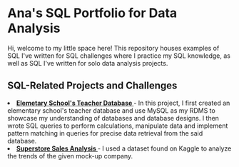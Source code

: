 # Ana's SQL Portfolio for Data Analysis

Hi, welcome to my little space here! This repository houses examples of SQL I've written for SQL challenges where I practice my SQL knowledge, as well as SQL I've written for solo data analysis projects.

## SQL-Related Projects and Challenges
<li>
  <b> <a href = https://github.com/datawithana/SQL-portfolio/blob/d32c35aba79939f18e4bedf737a604a6af234ec3/Elementary%20School%20Teacher%20Database>Elemetary School's Teacher Database </a> </b>- In this project, I first created an elementary school's teacher database and use MySQL as my RDMS to showcase my understanding of databases and database designs. I then wrote SQL queries to perform calculations, manipulate data and implement pattern matching in queries for precise data retrieval from the said database. 
</li>
<li>
  <b> <a href = https://github.com/datawithana/SQL-portfolio/tree/d32c35aba79939f18e4bedf737a604a6af234ec3/Superstore>Superstore Sales Analysis </a></b>- I used a dataset found on Kaggle to analyze the trends of the given mock-up company.
</li>


